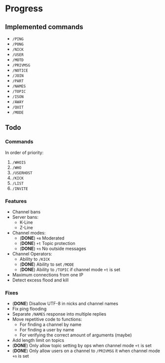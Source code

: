 Progress
========

Implemented commands
--------------------

 * `/PING`
 * `/PONG`
 * `/NICK`
 * `/USER`
 * `/MOTD`
 * `/PRIVMSG`
 * `/NOTICE`
 * `/JOIN`
 * `/PART`
 * `/NAMES`
 * `/TOPIC`
 * `/ISON`
 * `/AWAY`
 * `/QUIT`
 * `/MODE`

Todo
----

### Commands

In order of priority:

1. `/WHOIS`
2. `/WHO`
3. `/USERHOST`
4. `/KICK`
5. `/LIST`
6. `/INVITE`

### Features

 * Channel bans
 * Server bans:
   * K-Line
   * Z-Line
 * Channel modes:
   * (__DONE__) `+m` Moderated
   * (__DONE__) `+t` Topic protection
   * (__DONE__) `+n` No outside messages
 * Channel Operators:
   * Ability to `/KICK`
   * (__DONE__) Ability to set `/MODE`
   * (__DONE__) Ability to `/TOPIC` if channel mode `+t` is set
 * Maximum connections from one IP
 * Detect excess flood and kill

### Fixes

 * (__DONE__) Disallow UTF-8 in nicks and channel names
 * Fix ping flooding
 * Separate `/NAMES` response into multiple replies
 * Move repetitive code to functions:
   * For finding a channel by name
   * For finding a user by name
   * For verifying the correct amount of arguments (maybe)
 * Add length limit on topics
 * (__DONE__) Only allow topic setting by ops when channel mode `+t` is set
 * (__DONE__) Only allow users on a channel to `/PRIVMSG` it when channel mode `+n` is set
